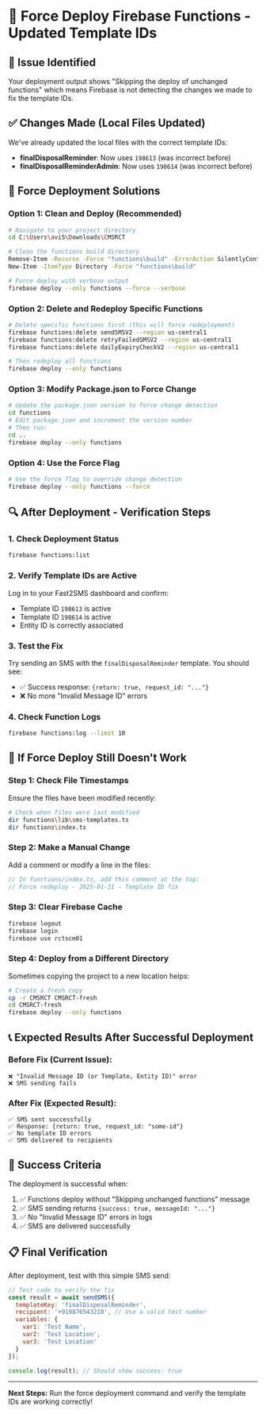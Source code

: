 # 🔧 Force Deploy Firebase Functions - Updated Template IDs

## 🚨 Issue Identified
Your deployment output shows "Skipping the deploy of unchanged functions" which means Firebase is not detecting the changes we made to fix the template IDs.

## ✅ Changes Made (Local Files Updated)
We've already updated the local files with the correct template IDs:
- **finalDisposalReminder**: Now uses `198613` (was incorrect before)
- **finalDisposalReminderAdmin**: Now uses `198614` (was incorrect before)

## 🚀 Force Deployment Solutions

### Option 1: Clean and Deploy (Recommended)
```bash
# Navigate to your project directory
cd C:\Users\aviS\Downloads\CMSRCT

# Clean the functions build directory
Remove-Item -Recurse -Force "functions\build" -ErrorAction SilentlyContinue
New-Item -ItemType Directory -Force "functions\build"

# Force deploy with verbose output
firebase deploy --only functions --force --verbose
```

### Option 2: Delete and Redeploy Specific Functions
```bash
# Delete specific functions first (this will force redeployment)
firebase functions:delete sendSMSV2 --region us-central1
firebase functions:delete retryFailedSMSV2 --region us-central1
firebase functions:delete dailyExpiryCheckV2 --region us-central1

# Then redeploy all functions
firebase deploy --only functions
```

### Option 3: Modify Package.json to Force Change
```bash
# Update the package.json version to force change detection
cd functions
# Edit package.json and increment the version number
# Then run:
cd ..
firebase deploy --only functions
```

### Option 4: Use the Force Flag
```bash
# Use the force flag to override change detection
firebase deploy --only functions --force
```

## 🔍 After Deployment - Verification Steps

### 1. Check Deployment Status
```bash
firebase functions:list
```

### 2. Verify Template IDs are Active
Log in to your Fast2SMS dashboard and confirm:
- Template ID `198613` is active
- Template ID `198614` is active
- Entity ID is correctly associated

### 3. Test the Fix
Try sending an SMS with the `finalDisposalReminder` template. You should see:
- ✅ Success response: `{return: true, request_id: "..."}`
- ❌ No more "Invalid Message ID" errors

### 4. Check Function Logs
```bash
firebase functions:log --limit 10
```

## 🐛 If Force Deploy Still Doesn't Work

### Step 1: Check File Timestamps
Ensure the files have been modified recently:
```bash
# Check when files were last modified
dir functions\lib\sms-templates.ts
dir functions\index.ts
```

### Step 2: Make a Manual Change
Add a comment or modify a line in the files:
```typescript
// In functions/index.ts, add this comment at the top:
// Force redeploy - 2025-01-21 - Template ID fix
```

### Step 3: Clear Firebase Cache
```bash
firebase logout
firebase login
firebase use rctscm01
```

### Step 4: Deploy from a Different Directory
Sometimes copying the project to a new location helps:
```bash
# Create a fresh copy
cp -r CMSRCT CMSRCT-fresh
cd CMSRCT-fresh
firebase deploy --only functions
```

## 📞 Expected Results After Successful Deployment

### Before Fix (Current Issue):
```
❌ "Invalid Message ID (or Template, Entity ID)" error
❌ SMS sending fails
```

### After Fix (Expected Result):
```
✅ SMS sent successfully
✅ Response: {return: true, request_id: "some-id"}
✅ No template ID errors
✅ SMS delivered to recipients
```

## 🎯 Success Criteria

The deployment is successful when:
1. ✅ Functions deploy without "Skipping unchanged functions" message
2. ✅ SMS sending returns `{success: true, messageId: "..."}`
3. ✅ No "Invalid Message ID" errors in logs
4. ✅ SMS are delivered successfully

## 📋 Final Verification

After deployment, test with this simple SMS send:
```javascript
// Test code to verify the fix
const result = await sendSMS({
  templateKey: 'finalDisposalReminder',
  recipient: '+919876543210', // Use a valid test number
  variables: {
    var1: 'Test Name',
    var2: 'Test Location',
    var3: 'Test Location'
  }
});

console.log(result); // Should show success: true
```

---

**Next Steps:** Run the force deployment command and verify the template IDs are working correctly!
